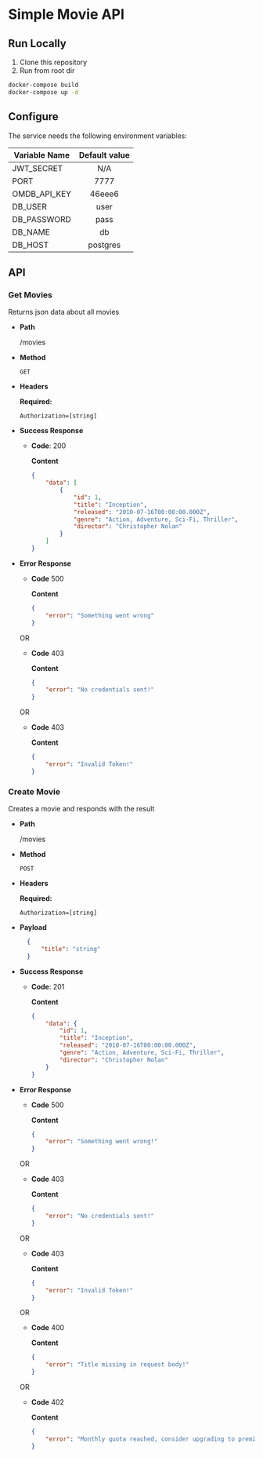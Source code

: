 # Simple Movie API

## Run Locally

1. Clone this repository
2. Run from root dir

```bash
docker-compose build
docker-compose up -d
```

## Configure

The service needs the following environment variables:

| Variable Name        | Default value  |
| -------------        |:-------------: |
| JWT_SECRET           | N/A            |
| PORT                 | 7777           |
| OMDB_API_KEY         | 46eee6         |
| DB_USER              | user           |
| DB_PASSWORD          | pass           |
| DB_NAME              | db             |
| DB_HOST              | postgres       |

## API

### Get Movies

Returns json data about all movies

* **Path**

    /movies

* **Method**
    
    `GET`

*  **Headers**

   **Required:**
 
   `Authorization=[string]`

* **Success Response**

    * **Code**: 200
    
      **Content**
        ```json
        {
            "data": [
                {
                    "id": 1,
                    "title": "Inception",
                    "released": "2010-07-16T00:00:00.000Z",
                    "genre": "Action, Adventure, Sci-Fi, Thriller",
                    "director": "Christopher Nolan"
                }
            ]
        }
        ```
* **Error Response**
    * **Code** 500
      
      **Content**
        ```json
        {
            "error": "Something went wrong"
        }

        ```
    OR

    * **Code** 403

      **Content**
        ```json
        {
            "error": "No credentials sent!"
        }

        ```
    OR

    * **Code** 403

      **Content**
        ```json
        {
            "error": "Invalid Token!"
        }

        ```
### Create Movie

Creates a movie and responds with the result

* **Path**

    /movies

* **Method**
    
    `POST`

*  **Headers**

   **Required:**
 
   `Authorization=[string]`

* **Payload**
  
  ```json
    {
        "title": "string"
    }
  ```

* **Success Response**

    * **Code**: 201
    
      **Content**
        ```json
        {
            "data": {
                "id": 1,
                "title": "Inception",
                "released": "2010-07-16T00:00:00.000Z",
                "genre": "Action, Adventure, Sci-Fi, Thriller",
                "director": "Christopher Nolan"
            }
        }
        ```
* **Error Response**
    * **Code** 500
      
      **Content**
        ```json
        {
            "error": "Something went wrong!"
        }
        ```
    OR

    * **Code** 403

      **Content**
        ```json
        {
            "error": "No credentials sent!"
        }
        ```
    OR

    * **Code** 403

      **Content**
        ```json
        {
            "error": "Invalid Token!"
        }
        ```
    OR

    * **Code** 400

      **Content**
        ```json
        {
            "error": "Title missing in request body!"
        }
        ```
    OR

    * **Code** 402

      **Content**
        ```json
        {
            "error": "Monthly quota reached, consider upgrading to premium!"
        }
        ```
